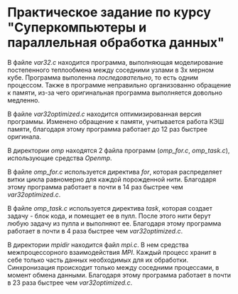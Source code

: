 # Практическое задание по курсу "Суперкомпьютеры и параллельная обработка данных"

В файле *var32.c* находится программа, выполняющая моделирование постепенного теплообмена между соседними узлами в 3х мерном кубе. Программа выполенна *последовательно*, то есть одним процессом. Также в программе неправильно организованно обращение к памяти, из-за чего оригинальная программа выполняется довольно медленно.

В файле *var32optimized.c* находится оптимизированная версия программы. Изменено обращение к памяти, учитывается работа КЭШ памяти, благодаря этому программа работает до 12 раз быстрее оригинала.

В директории *omp* находятся 2 файла программ (*omp_for.c*, *omp_task.c*), использующие средства *Openmp*.

В файле *omp_for.c* используется директива *for*, которая распределяет витки цикла равномерно для каждой порожденной нити. Благодаря этому программа работает в почти в 14 раз быстрее чем *var32optimized.c*.

В файле *omp_task.c* используется директива *task*, которая создает задачу - блок кода, и помещает ее в пулл. После этого нити берут любую задачу из пулла и выполняют ее. Благодаря этому программа работает в почти в 4 раза быстрее чем *var32optimized.c*.

В директории *mpidir* находится файл *mpi.c*. В нем средства межпроцессорного взаимодействия *MPI*. Каждый процесс хранит в себе только часть данных необходимых для их обработки. Синхронизация происходит только между соседними процессами, в момент обмена данными. Благодаря этому программа работает в почти в 23 раза быстрее чем *var32optimized.c*.